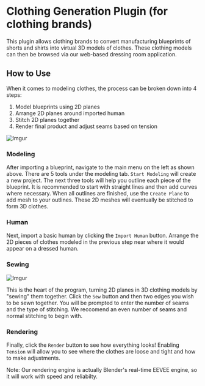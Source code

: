 # Clothing Generation Plugin (for clothing brands)

This plugin allows clothing brands to convert manufacturing blueprints of shorts and shirts into virtual 3D models of clothes. These clothing models can then be browsed via our web-based dressing room application. 

## How to Use

When it comes to modeling clothes, the process can be broken down into 4 steps:
1) Model blueprints using 2D planes
2) Arrange 2D planes around imported human
3) Stitch 2D planes together
4) Render final product and adjust seams based on tension

![Imgur](https://i.imgur.com/EoPT1g1.png)

### Modeling

After importing a blueprint, navigate to the main menu on the left as shown above. There are 5 tools under the modeling tab. `Start Modeling` will create a new project. The next three tools will help you outline each piece of the blueprint. It is recommended to start with straight lines and then add curves where necessary. When all outlines are finished, use the `Create Plane` to add mesh to your outlines. These 2D meshes will eventually be stitched to form 3D clothes.  

### Human

Next, import a basic human by clicking the `Import Human` button. Arrange the 2D pieces of clothes modeled in the previous step near where it would appear on a dressed human. 

### Sewing

![Imgur](https://i.imgur.com/GClGUva.png)

This is the heart of the program, turning 2D planes in 3D clothing models by "sewing" them together. Click the `Sew` button and then two edges you wish to be sewn together. You will be prompted to enter the number of seams and the type of stitching. We reccomend an even number of seams and normal stitching to begin with.

### Rendering

Finally, click the `Render` button to see how everything looks! Enabling `Tension` will allow you to see where the clothes are loose and tight and how to make adjustments. 

Note: Our rendering engine is actually Blender's real-time EEVEE engine, so it will work with speed and reliabilty. 
